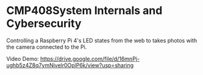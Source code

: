 # CMP408System Internals and Cybersecurity
 Controlling a Raspberry Pi 4's LED states from the web to takes photos with the camera connected to the Pi.

Video Demo: https://drive.google.com/file/d/16mnPj-ughb5z4Z8q7ymNjvelr0OplP6k/view?usp=sharing
